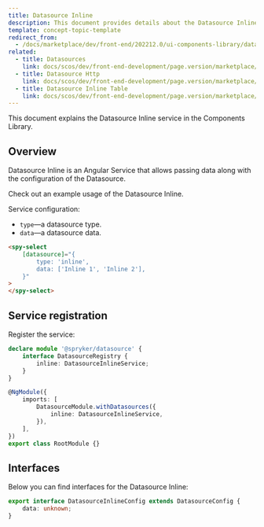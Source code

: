 ```yaml
---
title: Datasource Inline
description: This document provides details about the Datasource Inline service in the Components Library.
template: concept-topic-template
redirect_from:
  - /docs/marketplace/dev/front-end/202212.0/ui-components-library/datasources/datasource-inline.html
related:
  - title: Datasources
    link: docs/scos/dev/front-end-development/page.version/marketplace/ui-components-library/datasources/index.html
  - title: Datasource Http
    link: docs/scos/dev/front-end-development/page.version/marketplace/ui-components-library/datasources/datasource-http.html
  - title: Datasource Inline Table
    link: docs/scos/dev/front-end-development/page.version/marketplace/ui-components-library/datasources/datasource-inline-table.html
---
```


This document explains the Datasource Inline service in the Components Library.

## Overview

Datasource Inline is an Angular Service that allows passing data along with the configuration of the Datasource.

Check out an example usage of the Datasource Inline.

Service configuration:

- `type`—a datasource type.  
- `data`—a datasource data.  

```html
<spy-select
    [datasource]="{
        type: 'inline',
        data: ['Inline 1', 'Inline 2'],
    }"
>
</spy-select>
```

## Service registration

Register the service:

```ts
declare module '@spryker/datasource' {
    interface DatasourceRegistry {
        inline: DatasourceInlineService;
    }
}

@NgModule({
    imports: [
        DatasourceModule.withDatasources({
            inline: DatasourceInlineService,
        }),
    ],
})
export class RootModule {}
```

## Interfaces

Below you can find interfaces for the Datasource Inline:

```ts
export interface DatasourceInlineConfig extends DatasourceConfig {
    data: unknown;
}
```
